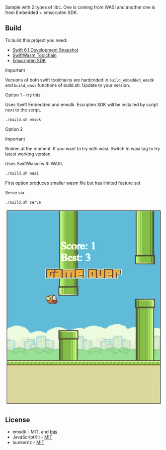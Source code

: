 
Sample with 2 types of libc.
One is coming from WASI and another one is from Embedded + emscripten SDK.

## Build

To build this project you need:
- [Swift 6.1 Development Snapshot](https://www.swift.org/download/)
- [SwiftWasm Toolchain](https://book.swiftwasm.org/getting-started/setup.html)  
- [Emscripten SDK](https://emscripten.org/docs/getting_started/downloads.html)

>[!IMPORTANT]
> Versions of both swift toolchains are hardcoded in `build_embedded_emsdk` and `build_wasi` functions of build.sh. Update to your version.

Option 1 - try this

Uses Swift Embedded and emsdk. Escripten SDK will be installed by script next to the script. 
```bash
./build.sh emsdk
```

Option 2
 
 >[!IMPORTANT]
 >Broken at the moment. If you want to try with wasi. Switch to wasi tag to try latest working version.

Uses SwiftWasm with WASI.
```bash
./build.sh wasi
```

First option produces smaller wasm file but has limited feature set.

Serve via
```bash
./build.sh serve
```



![img](Screenshot.jpg)

## License 
* emsdk - MIT, and [this](https://github.com/emscripten-core/emscripten/blob/main/LICENSE)
* JavaScriptKit - [MIT](https://github.com/swiftwasm/JavaScriptKit/blob/main/LICENSE)
* bunkernz - [MIT](https://github.com/opendevleague/bunkernz/blob/master/LICENSE)